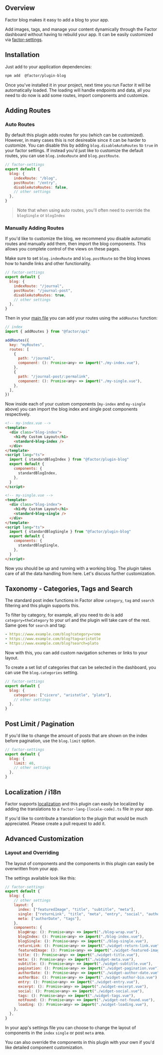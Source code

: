 ## Overview

Factor blog makes it easy to add a blog to your app.

Add images, tags, and manage your content dynamically through the Factor dashboard without having to rebuild your app. It can be easily customized via [factor-settings](https://factor.dev/docs/settings).

## Installation

Just add to your application dependencies:

```bash
npm add  @factor/plugin-blog
```

Once you've installed it in your project, next time you run Factor it will be automatically loaded. The loading will handle endpoints and data, all you need to do now is add some routes, import components and customize.

## Adding Routes

### Auto Routes

By default this plugin adds routes for you (which can be customized). However, in many cases this is not desireable since it can be harder to customize. You can disable this by adding `blog.disableAutoRoutes` to `true` in your factor settings. If instead you'd just like to customize the default routes, you can use `blog.indexRoute` and `blog.postRoute`.

```js
// factor-settings
export default {
  blog: {
    indexRoute: "/blog",
    postRoute: "/entry",
    disableAutoRoutes: false,
    // other settings
  },
}
```

> Note that when using auto routes, you'll often need to override the `blogSingle` or `blogIndex`

### Manually Adding Routes

If you'd like to customize the blog, we recommend you disable automatic routes and manually add them, then import the blog components. This allows you complete control of the views on these pages.

Make sure to set `blog.indexRoute` and `blog.postRoute` so the blog knows how to handle links and other functionality.

```js
// factor-settings
export default {
  blog: {
    indexRoute: "/journal",
    postRoute: "/journal-post",
    disableAutoRoutes: true,
    // other settings
  },
}
```

Then in your [main file](https://factor.dev/docs/main-files) you can add your routes using the `addRoutes` function:

```js
// index
import { addRoutes } from "@factor/api"

addRoutes({
  key: "myRoutes",
  routes: [
    {
      path: "/journal",
      component: (): Promise<any> => import("./my-index.vue"),
    },
    {
      path: "/journal-post/:permalink",
      component: (): Promise<any> => import("./my-single.vue"),
    },
  ],
})
```

Now inside each of your custom components (`my-index` and `my-single` above) you can import the blog index and single post components respectively.

```html
<!-- my-index.vue -->
<template>
  <div class="blog-index">
    <h1>My Custom Layout</h1>
    <standard-blog-index />
  </div>
</template>
<script lang="ts">
  import { standardBlogIndex } from "@factor/plugin-blog"
  export default {
    components: {
      standardBlogIndex,
    },
  }
</script>
```

```html
<!-- my-single.vue -->
<template>
  <div class="blog-index">
    <h1>My Custom Layout</h1>
    <standard-blog-single />
  </div>
</template>
<script lang="ts">
  import { standardBlogSingle } from "@factor/plugin-blog"
  export default {
    components: {
      standardBlogSingle,
    },
  }
</script>
```

Now you should be up and running with a working blog. The plugin takes care of all the data handling from here. Let's discuss further customization.

## Taxonomy - Categories, Tags and Search

The standard post index functions in Factor allow `category`, `tag` and `search` filtering and this plugin supports this.

To filter by category, for example, all you need to do is add `category=theCategory` to your url and the plugin will take care of the rest. Same goes for `search` and tag:

```yaml
- https://www.example.com/blog?category=rome
- https://www.example.com/blog?tag=aristotle
- https://www.example.com/blog?search=plato
```

Now with this, you can add custom navigation schemes or links to your layout.

To create a set list of categories that can be selected in the dashboard, you can use the `blog.categories` setting.

```js
// factor-settings
export default {
  blog: {
    categories: ["cicero", "aristotle", "plato"],
    // other settings
  },
}
```

## Post Limit / Pagination

If you'd like to change the amount of posts that are shown on the index before pagination, use the `blog.limit` option.

```js
// factor-settings
export default {
  blog: {
    limit: 40,
    // other settings
  },
}
```

## Localization / i18n

Factor supports [localization](./docs/localization) and this plugin can easily be localized by adding the translations to a `factor-lang-[locale-code].ts` file in your app.

If you'd like to contribute a translation to the plugin that would be much appreciated. Please create a pull request to add it.

## Advanced Customization

### Layout and Overriding

The layout of components and the components in this plugin can easily be overwritten from your app.

The settings available look like this:

```js
// factor-settings
export default {
  blog: {
    // other settings
    layout: {
      index: ["featuredImage", "title", "subtitle", "meta"],
      single: ["returnLink", "title", "meta", "entry", "social", "authorBio"],
      meta: ["authorDate", "tags"],
    },
    components: {
      blogWrap: (): Promise<any> => import("./blog-wrap.vue"),
      blogIndex: (): Promise<any> => import("./blog-index.vue"),
      blogSingle: (): Promise<any> => import("./blog-single.vue"),
      returnLink: (): Promise<any> => import("./widget-return-link.vue"),
      featuredImage: (): Promise<any> => import("./widget-featured-image.vue"),
      title: (): Promise<any> => import("./widget-title.vue"),
      meta: (): Promise<any> => import("./widget-meta.vue"),
      subtitle: (): Promise<any> => import("./widget-subtitle.vue"),
      pagination: (): Promise<any> => import("./widget-pagination.vue"),
      authorDate: (): Promise<any> => import("./widget-author-date.vue"),
      authorBio: (): Promise<any> => import("./widget-author-bio.vue"),
      entry: (): Promise<any> => import("./widget-entry.vue"),
      excerpt: (): Promise<any> => import("./widget-excerpt.vue"),
      social: (): Promise<any> => import("./widget-social.vue"),
      tags: (): Promise<any> => import("./widget-tags.vue"),
      notFound: (): Promise<any> => import("./widget-not-found.vue"),
      loading: (): Promise<any> => import("./widget-loading.vue"),
    },
  },
}
```

In your app's settings file you can choose to change the layout of components in the `index` `single` or post `meta` area.

You can also override the components in this plugin with your own if you'd like detailed component customization.
